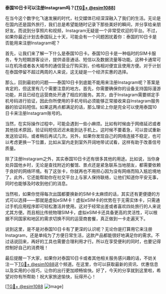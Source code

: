 **泰国10日卡可以注册Instagram吗？[[TG💪+ @esim1088](https://t.me/s/esim1088)]**

在当今这个数字化飞速发展的时代，社交媒体已经深深融入了我们的生活。无论是在国内还是国外旅行，我们总是希望能随时记录下那些美好的瞬间，并分享给亲朋好友。而说到分享照片和视频，Instagram无疑是一个非常受欢迎的平台。不过，如果你最近计划去泰国玩上十天，可能会有一个问题困扰着你：泰国的10日卡是否能用来注册Instagram呢？

首先，让我们来了解一下什么是泰国10日卡。泰国10日卡是一种临时的SIM卡服务，专为短期游客设计，提供语音通话、短信以及数据流量等功能。这种卡通常可以在机场或者各大城市的通信营业厅购买到，价格相对便宜且使用方便。对于计划在泰国停留不超过两周的人来说，这无疑是一个经济实惠的选择。

那么，回到最初的问题——泰国10日卡到底能不能用来注册Instagram呢？答案是肯定的，但这里有几个需要注意的地方。首先，你需要确保你的设备支持国际漫游功能，并且已经在运营商处开通了相应的服务。其次，由于Instagram需要绑定手机号码进行验证，因此你所使用的手机号码必须能够正常接收来自Instagram服务器的验证码短信。如果这两点都满足的话，那么理论上你是完全可以使用泰国10日卡来注册Instagram账号的。

当然，在实际操作过程中，可能会遇到一些小麻烦。比如有时候由于网络延迟或者其他技术原因，验证码短信迟迟未能到达手机上。这时候不要着急，可以尝试重新发送验证码，或者稍后再试几次。另外，如果你发现自己的网络连接不稳定，也可以考虑更换一下位置，比如从室内走到室外开阔地带试试看，这样有助于改善信号质量。

除了注册Instagram之外，其实泰国10日卡还有很多其他的用途。比如说，当你身处异国他乡时，无论是查找附近的餐馆、景点还是紧急联系当地朋友，都需要依赖于良好的网络环境。有了这张卡，你就再也不用担心因为没有网络而陷入尴尬境地了。此外，它还能帮助你在社交平台上与家人保持联络，让他们知道你平安无事，同时也能够及时收到他们的消息。

当然啦，如果你觉得每次出国都要换新的SIM卡太麻烦的话，其实还有更便捷的方式可以选择——那就是虚拟eSIM卡！虚拟eSIM卡的优势在于无需实体卡，只需通过手机应用程序即可轻松激活并使用。这对于经常出差或者喜欢四处旅行的人来说尤其方便。而且相比传统物理SIM卡，虚拟eSIM卡还具备更高的灵活性，可以根据不同国家和地区的需求切换不同的运营商套餐，真正做到一卡走遍天下。

说到这里，是不是对泰国10日卡有了更深的认识呢？无论你是打算用它来注册Instagram，还是单纯为了方便日常生活，这款产品都能很好地满足你的需求。不过话说回来，再好的工具也需要合理利用才行。所以在享受便利的同时，也要记得控制好自己的消费哦！

最后提醒一下大家，如果你对泰国10日卡或者其他相关服务感兴趣的话，不妨关注一下[TG💪+ @esim1088](https://t.me/s/esim1088)这个频道。在这里，你可以获取最新的资讯、优惠信息以及实用的小技巧，让你的出行更加顺畅愉快。好了，今天的分享就到这里啦，希望对你有所帮助！祝大家旅途愉快，玩得开心！

[[TG💪+ @esim1088](https://t.me/s/esim1088) ![Image](https://i.postimg.cc/4NQfJmqS/Snipaste-2025-05-13-00-14-12.png)]